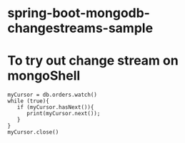 # spring-boot-mongodb-changestreams-sample

# To try out change stream on mongoShell
````
myCursor = db.orders.watch()
while (true){
   if (myCursor.hasNext()){
      print(myCursor.next());
   }
}
myCursor.close()
````